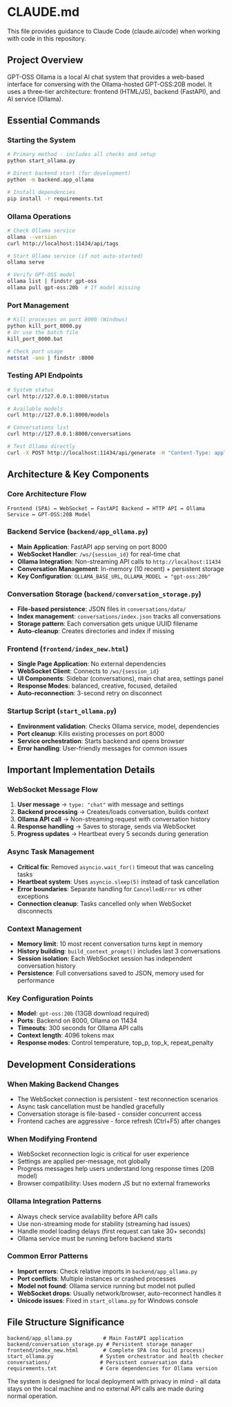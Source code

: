 # CLAUDE.md

This file provides guidance to Claude Code (claude.ai/code) when working with code in this repository.

## Project Overview

GPT-OSS Ollama is a local AI chat system that provides a web-based interface for conversing with the Ollama-hosted GPT-OSS:20B model. It uses a three-tier architecture: frontend (HTML/JS), backend (FastAPI), and AI service (Ollama).

## Essential Commands

### Starting the System
```bash
# Primary method - includes all checks and setup
python start_ollama.py

# Direct backend start (for development)
python -m backend.app_ollama

# Install dependencies
pip install -r requirements.txt
```

### Ollama Operations
```bash
# Check Ollama service
ollama --version
curl http://localhost:11434/api/tags

# Start Ollama service (if not auto-started)
ollama serve

# Verify GPT-OSS model
ollama list | findstr gpt-oss
ollama pull gpt-oss:20b  # If model missing
```

### Port Management
```bash
# Kill processes on port 8000 (Windows)
python kill_port_8000.py
# Or use the batch file
kill_port_8000.bat

# Check port usage
netstat -ano | findstr :8000
```

### Testing API Endpoints
```bash
# System status
curl http://127.0.0.1:8000/status

# Available models
curl http://127.0.0.1:8000/models

# Conversations list
curl http://127.0.0.1:8000/conversations

# Test Ollama directly
curl -X POST http://localhost:11434/api/generate -H "Content-Type: application/json" -d "{\"model\":\"gpt-oss:20b\",\"prompt\":\"Hello\",\"stream\":false}"
```

## Architecture & Key Components

### Core Architecture Flow
```
Frontend (SPA) ↔ WebSocket ↔ FastAPI Backend ↔ HTTP API ↔ Ollama Service ↔ GPT-OSS:20B Model
```

### Backend Service (`backend/app_ollama.py`)
- **Main Application**: FastAPI app serving on port 8000
- **WebSocket Handler**: `/ws/{session_id}` for real-time chat
- **Ollama Integration**: Non-streaming API calls to `http://localhost:11434`
- **Conversation Management**: In-memory (10 recent) + persistent storage
- **Key Configuration**: `OLLAMA_BASE_URL`, `OLLAMA_MODEL = "gpt-oss:20b"`

### Conversation Storage (`backend/conversation_storage.py`)
- **File-based persistence**: JSON files in `conversations/data/`
- **Index management**: `conversations/index.json` tracks all conversations
- **Storage pattern**: Each conversation gets unique UUID filename
- **Auto-cleanup**: Creates directories and index if missing

### Frontend (`frontend/index_new.html`)
- **Single Page Application**: No external dependencies
- **WebSocket Client**: Connects to `/ws/{session_id}`
- **UI Components**: Sidebar (conversations), main chat area, settings panel
- **Response Modes**: balanced, creative, focused, detailed
- **Auto-reconnection**: 3-second retry on disconnect

### Startup Script (`start_ollama.py`)
- **Environment validation**: Checks Ollama service, model, dependencies
- **Port cleanup**: Kills existing processes on port 8000
- **Service orchestration**: Starts backend and opens browser
- **Error handling**: User-friendly messages for common issues

## Important Implementation Details

### WebSocket Message Flow
1. **User message** → `type: "chat"` with message and settings
2. **Backend processing** → Creates/loads conversation, builds context
3. **Ollama API call** → Non-streaming request with conversation history
4. **Response handling** → Saves to storage, sends via WebSocket
5. **Progress updates** → Heartbeat every 5 seconds during generation

### Async Task Management
- **Critical fix**: Removed `asyncio.wait_for()` timeout that was canceling tasks
- **Heartbeat system**: Uses `asyncio.sleep(5)` instead of task cancellation
- **Error boundaries**: Separate handling for `CancelledError` vs other exceptions
- **Connection cleanup**: Tasks cancelled only when WebSocket disconnects

### Context Management
- **Memory limit**: 10 most recent conversation turns kept in memory
- **History building**: `build_context_prompt()` includes last 3 conversations
- **Session isolation**: Each WebSocket session has independent conversation history
- **Persistence**: Full conversations saved to JSON, memory used for performance

### Key Configuration Points
- **Model**: `gpt-oss:20b` (13GB download required)
- **Ports**: Backend on 8000, Ollama on 11434
- **Timeouts**: 300 seconds for Ollama API calls
- **Context length**: 4096 tokens max
- **Response modes**: Control temperature, top_p, top_k, repeat_penalty

## Development Considerations

### When Making Backend Changes
- The WebSocket connection is persistent - test reconnection scenarios
- Async task cancellation must be handled gracefully
- Conversation storage is file-based - consider concurrent access
- Frontend caches are aggressive - force refresh (Ctrl+F5) after changes

### When Modifying Frontend
- WebSocket reconnection logic is critical for user experience
- Settings are applied per-message, not globally
- Progress messages help users understand long response times (20B model)
- Browser compatibility: Uses modern JS but no external frameworks

### Ollama Integration Patterns
- Always check service availability before API calls
- Use non-streaming mode for stability (streaming had issues)
- Handle model loading delays (first request can take 30+ seconds)
- Ollama service must be running before backend starts

### Common Error Patterns
- **Import errors**: Check relative imports in `backend/app_ollama.py`
- **Port conflicts**: Multiple instances or crashed processes
- **Model not found**: Ollama service running but model not pulled
- **WebSocket drops**: Usually network/browser, auto-reconnect handles it
- **Unicode issues**: Fixed in `start_ollama.py` for Windows console

## File Structure Significance
```
backend/app_ollama.py          # Main FastAPI application
backend/conversation_storage.py # Persistent storage manager
frontend/index_new.html        # Complete SPA (no build process)
start_ollama.py               # System orchestrator and health checker
conversations/                # Persistent conversation data
requirements.txt              # Core dependencies for Ollama version
```

The system is designed for local deployment with privacy in mind - all data stays on the local machine and no external API calls are made during normal operation.